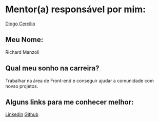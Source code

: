 # Mentor(a) responsável por mim:

[Diogo Cercilio](https://github.com/training-center/mentoria/tree/master/profiles/mentors/profiles/diogo_cercilio.md)

## Meu Nome:

Richard Manzoli

## Qual meu sonho na carreira?

Trabalhar na área de Front-end e conseguir ajudar a comunidade com novso projetos.


## Alguns links para me conhecer melhor:


[Linkedin](https://www.linkedin.com/in/richard-manzoli-67388a139/)
[Github](https://github.com/richmanzoli)
